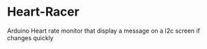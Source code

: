 # Heart-Racer
Arduino Heart rate monitor that display a message on a I2c screen if changes quickly 
